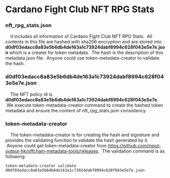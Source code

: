 # Cardano Fight Club NFT RPG Stats
  ### nft_rpg_stats.json
      It includes all information of Cardano Fight Club NFT RPG Stats.  All contents in this file are hashed with sha256 encryption and are stored into <b>d0df03edacc8a83e5b6db4de163a1c73924dabf8994c628f043e5e7e.json</b> which is a creater for token metadata.  The hash is the description of this metadata json file.  Anyone could use token-metadata-creator to validate the hash.
  ### d0df03edacc8a83e5b6db4de163a1c73924dabf8994c628f043e5e7e.json
      The NFT policy id is <b>d0df03edacc8a83e5b6db4de163a1c73924dabf8994c628f043e5e7e</b>.  We execute token-metadata-creator command to create the hashed token metadata and ensure the content of nft_rpg_stats.json consistency
  ### token-metadata-creator
      The token-metadata-creator is for creating the hash and signature and provides the validating function to validate the hash generated by it.  Anyone could get token-metadata-creator from https://github.com/input-output-hk/offchain-metadata-tools/releases.  The validation command is as following:
  ```
  token-metadata-creator validate d0df03edacc8a83e5b6db4de163a1c73924dabf8994c628f043e5e7e.json
  ```